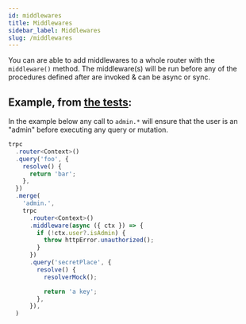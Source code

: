```yaml
---
id: middlewares
title: Middlewares
sidebar_label: Middlewares
slug: /middlewares
---
```



You can are able to add middlewares to a whole router with the `middleware()` method. The middleware(s) will be run before any of the procedures defined after are invoked & can be async or sync.



## Example, from [the tests](https://github.com/trpc/trpc/tree/main/packages/server/test/middleware.test.ts):


In the example below any call to `admin.*` will ensure that the user is an "admin" before executing any query or mutation.


```ts
trpc
  .router<Context>()
  .query('foo', {
    resolve() {
      return 'bar';
    },
  })
  .merge(
    'admin.',
    trpc
      .router<Context>()
      .middleware(async ({ ctx }) => {
        if (!ctx.user?.isAdmin) {
          throw httpError.unauthorized();
        }
      })
      .query('secretPlace', {
        resolve() {
          resolverMock();

          return 'a key';
        },
      }),
  )
```
